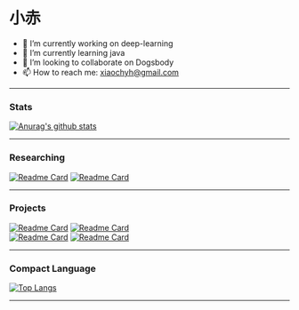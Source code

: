 # 小赤
- 🔭 I’m currently working on deep-learning
- 🌱 I’m currently learning java
- 👯 I’m looking to collaborate on Dogsbody
- 📫 How to reach me: xiaochyh@gmail.com
***
### Stats
[![Anurag's github stats](https://github-readme-stats.vercel.app/api?username=chyhhwen)](https://github.com/chyhhwen/github-readme-stats)  
***
### Researching
[![Readme Card](https://github-readme-stats.vercel.app/api/pin/?username=chyhhwen&repo=ctf)](https://github.com/chyhhwen/ctf)
[![Readme Card](https://github-readme-stats.vercel.app/api/pin/?username=chyhhwen&repo=university-project)](https://github.com/chyhhwen/university-project)
*** 
### Projects
[![Readme Card](https://github-readme-stats.vercel.app/api/pin?username=chyhhwen&repo=eraser-robot)](https://github.com/chyhhwen/eraser-robot)
[![Readme Card](https://github-readme-stats.vercel.app/api/pin?username=chyhhwen&repo=image-recognition-java)](https://github.com/chyhhwen/image-recognition-java)\
[![Readme Card](https://github-readme-stats.vercel.app/api/pin?username=chyhhwen&repo=airport-web)](https://github.com/chyhhwen/airport-web)
[![Readme Card](https://github-readme-stats.vercel.app/api/pin?username=chyhhwen&repo=tsp-java)](https://github.com/chyhhwen/tsp-java)
***
### Compact Language
[![Top Langs](https://github-readme-stats.vercel.app/api/top-langs/?username=chyhhwen&layout=compact)](https://github.com/chyhhwen/github-readme-stats)
***

